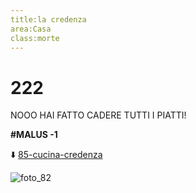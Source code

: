 ```yaml
---
title:la credenza
area:Casa
class:morte
---
```

# 222
NOOO HAI FATTO CADERE TUTTI I PIATTI!

**#MALUS -1**

⬇️ [85-cucina-credenza](85-cucina-credenza.md)

![foto_82](_assets/preview_color/foto_82.jpg)